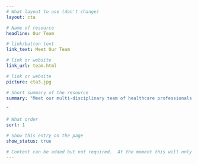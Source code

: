```yaml
---
# What layout to use (don't change)
layout: cta

# Name of resource
headline: Our Team

# link/button text
link_text: Meet Our Team

# link or website
link_url: team.html

# link or website
picture: cta3.jpg

# Short summary of the resource
summary: "Meet our multi-disciplinary team of healthcare professionals with expertise in TSC here to support you, your child and your family.

"

# What order
sort: 1

# Show this entry on the page
show_status: true

# Content can be added but not required.  At the moment this will only show on the home page area.
---
```

